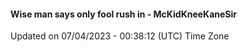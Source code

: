 #### Wise man says only fool rush in - McKidKneeKaneSir
Updated on 07/04/2023 - 00:38:12 (UTC) Time Zone
